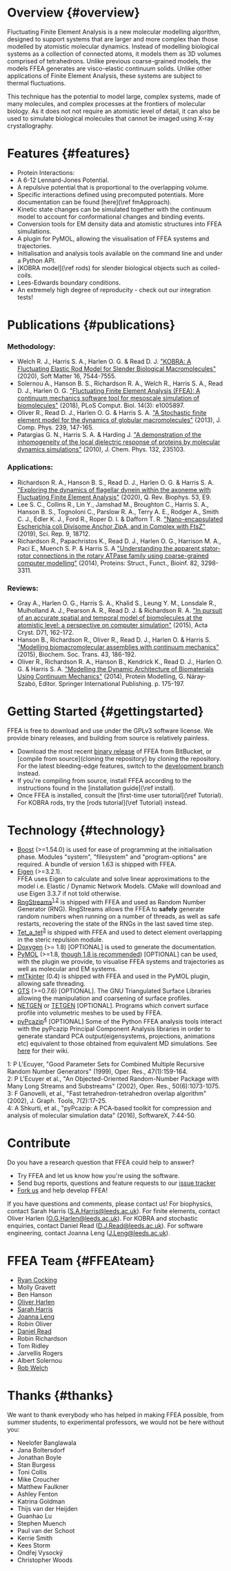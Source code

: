 Overview {#overview}
=========

Fluctuating Finite Element Analysis is a new molecular modelling algorithm, designed to support systems that are larger and more complex than those modelled by atomistic molecular dynamics. Instead of modelling biological systems as a collection of connected atoms, it models them as 3D volumes comprised of tetrahedrons. Unlike previous coarse-grained models, the models FFEA generates are visco-elastic continuum solids. Unlike other applications of Finite Element Analysis, these systems are subject to thermal fluctuations.

This technique has the potential to model large, complex systems, made of many molecules, and complex processes at the frontiers of molecular biology. As it does not not require an atomistic level of detail, it can also be used to simulate biological molecules that cannot be imaged using X-ray crystallography.

Features  {#features}
========

 * Protein Interactions:
  * A 6-12 Lennard-Jones Potential.
  * A repulsive potential that is proportional 
        to the overlapping volume.
  * Specific interactions defined using precomputed potentials.
        More documentation can be found [here](\ref fmApproach).
 * Kinetic state changes can be simulated together with the continuum model to
    account for conformational changes and binding events.
 * Conversion tools for EM density data and atomistic structures into FFEA simulations.
 * A plugin for PyMOL, allowing the visualisation of FFEA systems and trajectories.
 * Initialisation and analysis tools available on the command line and under a Python API.
 * [KOBRA model](\ref rods) for slender biological objects such as coiled-coils.
 * Lees-Edwards boundary conditions.
 * An extremely high degree of reproducity - check out our integration tests!


Publications  {#publications}
============

### Methodology: ###
* Welch R. J., Harris S. A., Harlen O. G. & Read D. J. ["KOBRA: A Fluctuating Elastic Rod Model for Slender Biological Macromolecules"](https://doi.org/10.1039/D0SM00491J) (2020), Soft Matter 16, 7544-7555.
* Solernou A., Hanson B. S., Richardson R. A., Welch R., Harris S. A., Read D. J., Harlen O. G. ["Fluctuating Finite Element Analysis (FFEA): A continuum mechanics software tool for mesoscale simulation of biomolecules"](https://journals.plos.org/ploscompbiol/article?id=10.1371/journal.pcbi.1005897) (2018), PLoS Comput. Biol. 14(3): e1005897.
* Oliver R., Read D. J., Harlen O. G. & Harris S. A. ["A Stochastic finite element model for the dynamics of globular macromolecules"](http://www.sciencedirect.com/science/article/pii/S0021999112007589) (2013), J. Comp. Phys. 239, 147-165.
* Patargias G. N., Harris S. A. & Harding J. ["A demonstration of the inhomogeneity of the local dielectric response of proteins by molecular dynamics simulations"](https://www.ncbi.nlm.nih.gov/pubmed/20572740) (2010), J. Chem. Phys. 132, 235103.

### Applications: ###
* Richardson R. A., Hanson B. S., Read D. J., Harlen O. G. & Harris S. A. ["Exploring the dynamics of flagellar dynein within the axoneme with Fluctuating Finite Element Analysis"](https://doi.org/10.1017/S0033583520000062) (2020), Q. Rev. Biophys. 53, E9.
* Lee S. C., Collins R., Lin Y., Jamshad M., Broughton C., Harris S. A., Hanson B. S., Tognoloni C., Parslow R. A., Terry A. E., Rodger A., Smith C. J., Edler K. J., Ford R., Roper D. I. & Dafforn T. R. ["Nano-encapsulated Escherichia coli Divisome Anchor ZipA, and in Complex with FtsZ"](https://doi.org/10.1038/s41598-019-54999-x) (2019), Sci. Rep. 9, 18712.
* Richardson R., Papachristos K., Read D. J., Harlen O. G., Harrison M. A., Paci E., Muench S. P. & Harris S. A ["Understanding the apparent stator-rotor connections in the rotary ATPase family using coarse-grained computer modelling"](https://www.ncbi.nlm.nih.gov/pubmed/25174610) (2014), Proteins: Struct., Funct., Bioinf. 82, 3298-3311.

### Reviews: ###
* Gray A., Harlen O. G., Harris S. A., Khalid S., Leung Y. M., Lonsdale R., Mulholland A. J., Pearson A. R., Read D. J. & Richardson R. A. ["In pursuit of an accurate spatial and temporal model of biomolecules at the atomistic level: a perspective on computer simulation"](https://www.ncbi.nlm.nih.gov/pubmed/25615870) (2015), Acta Cryst. D71, 162-172.
* Hanson B., Richardson R., Oliver R., Read D. J., Harlen O. & Harris S. ["Modelling biomacromolecular assemblies with continuum mechanics"](https://www.ncbi.nlm.nih.gov/pubmed/25849915) (2015), Biochem. Soc. Trans. 43, 186-192.
* Oliver R., Richardson R. A., Hanson B., Kendrick K., Read D. J., Harlen O. G. & Harris S. A. ["Modelling the Dynamic Architecture of Biomaterials Using Continuum Mechanics"](http://link.springer.com/chapter/10.1007%2F978-3-319-09976-7_8) (2014), Protein Modelling, G. Náray-Szabó, Editor. Springer International Publishing. p. 175-197.
       

Getting Started  {#gettingstarted}
===============

FFEA is free to download and use under the GPLv3 software license. We provide binary releases, and building from source is relatively painless.

* Download the most recent [binary release](https://bitbucket.org/FFEA/ffea/downloads/) of FFEA from BitBucket, or [compile from source](cloning the repository) by cloning the repository. For the latest bleeding-edge features, switch to the [development branch](https://bitbucket.org/FFEA/ffea/src/superdev/) instead.
* If you're compiling from source, install FFEA according to the instructions found in the [installation guide](\ref install).
* Once FFEA is installed, consult the [first-time user tutorial](\ref Tutorial). For KOBRA rods, try the [rods tutorial](\ref Tutorial) instead.

       
Technology  {#technology}
============
 
   * [Boost](http://www.boost.org) (>=1.54.0) is used 
     for ease of programming 
     at the initialisation phase. Modules "system", "filesystem" and 
     "program-options" are required. A bundle of version 1.63 is shipped with FFEA.
   * [Eigen](http://eigen.tuxfamily.org) (>=3.2.1).   
     FFEA uses Eigen to calculate and solve linear approximations to the model i.e. Elastic / Dynamic Network Models. CMake will download and use Eigen 3.3.7 if not told otherwise.
   * [RngStreams](http://www.iro.umontreal.ca/~lecuyer/myftp/streams00/)<sup>[1](#RngStreams1)</sup><sup>,[2](#RngStreams2)</sup>
        is shipped with FFEA and used as Random Number Generator (RNG). RngStreams 
        allows the FFEA to **safely** generate random numbers when running 
        on a number of threads, as well as safe restarts, recovering the state 
        of the RNGs in the last saved time step.
   * [Tet_a_tet](https://github.com/erich666/jgt-code/blob/master/Volume_07/Number_2/Ganovelli2002/tet_a_tet.h)<sup>[3](#tetatetpaper)</sup>
        is shipped with FFEA and used to detect element overlapping 
        in the steric repulsion module. 
   * [Doxygen](http://www.doxygen.org) (>= 1.8) [OPTIONAL] 
        is used to generate the documentation. 
   * [PyMOL](https://www.pymol.org) (>=1.8, [though 1.8 is recommended](https://anaconda.org/mw/pymol)) [OPTIONAL] can 
        be used, with the plugin we provide,
        to visualise FFEA systems and trajectories
        as well as molecular and EM systems.
   * [mtTkinter](http://tkinter.unpythonic.net/wiki/mtTkinter) (0.4) is shipped 
        with FFEA and used in the PyMOL plugin, allowing safe threading. 
   * [GTS](http://gts.sourceforge.net) (>=0.7.6) [OPTIONAL]. The
     GNU Triangulated Surface Libraries
     allowing the manipulation and coarsening of surface profiles.
   * [NETGEN](https://sourceforge.net/projects/netgen-mesher/) 
   or [TETGEN](http://wias-berlin.de/software/tetgen/) [OPTIONAL]. 
     Programs which convert surface profile into volumetric meshes 
        to be used by FFEA.
   * [pyPcazip](https://pypi.python.org/pypi/pyPcazip)<sup>[4](#pyPCApaper)</sup>  [OPTIONAL]
     Some of the Python FFEA analysis tools interact with the pyPcazip 
     Principal Component Analysis libraries in order to generate standard
     PCA output(eigensystems, projections, animations etc)
     equivalent to those obtained from equivalent MD simulations.
     See [here](https://bitbucket.org/ramonbsc/pypcazip/wiki/Home) for their wiki.

<a name="RngStreams1">1</a>: P L'Ecuyer, "Good Parameter Sets for Combined Multiple Recursive Random Number Generators" (1999), Oper. Res., 47(1):159-164. <br> 
<a name="RngStreams2">2</a>: P L'Ecuyer et al., "An Objected-Oriented Random-Number Package with Many Long Streams and Substreams" (2002), Oper. Res., 50(6):1073-1075. <br>
<a name="tetatetpaper">3</a>:  F Ganovelli, et al., "Fast tetrahedron-tetrahedron overlap algorithm" (2002), J. Graph. Tools, 7(2):17-25. <br>
<a name="pyPCApaper">4</a>:  A Shkurti, et al., "pyPcazip: A PCA-based toolkit for compression and analysis of molecular simulation data" (2016), SoftwareX, 7:44-50.


Contribute
==========

Do you have a research question that FFEA could help to answer?

   * Try FFEA and let us know how you're using the software.
   * Send bug reports, questions and feature requests to our [issue tracker](https://bitbucket.org/FFEA/ffea/issues?status=new&status=open)
   * [Fork us](https://bitbucket.org/FFEA/ffea/fork) and help develop FFEA!

If you have questions and comments, please contact us! For biophysics, contact Sarah Harris ([S.A.Harris@leeds.ac.uk](mailto:S.A.Harris@leeds.ac.uk)). For finite elements, contact Oliver Harlen ([O.G.Harlen@leeds.ac.uk](mailto:O.G.Harlen@leeds.ac.uk)). For KOBRA and stochastic enquiries, contact Daniel Read ([D.J.Read@leeds.ac.uk](mailto:D.J.Read@leeds.ac.uk)). For software engineering, contact Joanna Leng ([J.Leng@leeds.ac.uk](mailto:J.Leng@leeds.ac.uk)).


FFEA Team  {#FFEAteam}
==========

   * [Ryan Cocking](mailto:bsrctb@leeds.ac.uk)
   * Molly Gravett
   * Ben Hanson
   * [Oliver Harlen](https://www.maths.leeds.ac.uk/index.php?id=263&uid=1025)
   * [Sarah Harris](http://www.comp-bio.physics.leeds.ac.uk/)
   * [Joanna Leng](https://www.eps.leeds.ac.uk/computing/staff/1509/joanna-leng)
   * Robin Oliver
   * [Daniel Read](http://www1.maths.leeds.ac.uk/~djread/)
   * Robin Richardson
   * Tom Ridley
   * Jarvellis Rogers
   * Albert Solernou
   * [Rob Welch](http://robwel.ch/)
   

Thanks {#thanks}
=======
We want to thank everybody who has helped in making FFEA possible, from 
 summer students, to experimental professors, we would not be here without you:
 
   * Neelofer Banglawala
   * Jana Boltersdorf
   * Jonathan Boyle
   * Stan Burgess
   * Toni Collis
   * Mike Croucher
   * Matthew Faulkner 
   * Ashley Fenton
   * Katrina Goldman
   * Thijs van der Heijden
   * Guanhao Lu
   * Stephen Muench
   * Paul van der Schoot
   * Kerrie Smith 
   * Kees Storm
   * Ondřej Vysocký
   * Christopher Woods
   
   